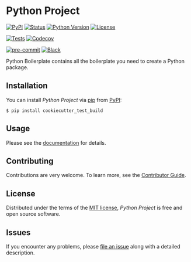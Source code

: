 # Python Project

[![PyPI](https://img.shields.io/pypi/v/cookiecutter_test_build.svg)][pypi status]
[![Status](https://img.shields.io/pypi/status/cookiecutter_test_build.svg)][pypi status]
[![Python Version](https://img.shields.io/pypi/pyversions/cookiecutter_test_build)][pypi status]
[![License](https://img.shields.io/pypi/l/cookiecutter_test_build)][license]

[![Tests](https://github.com/zakstucke/cookiecutter_test_build/workflows/Tests/badge.svg)][tests]
[![Codecov](https://codecov.io/gh/zakstucke/cookiecutter_test_build/branch/main/graph/badge.svg)][codecov]

[![pre-commit](https://img.shields.io/badge/pre--commit-enabled-brightgreen?logo=pre-commit&logoColor=white)][pre-commit]
[![Black](https://img.shields.io/badge/code%20style-black-000000.svg)][black]

[pypi status]: https://pypi.org/project/cookiecutter_test_build/
[license]: https://zakstucke.github.io/cookiecutter_test_build/license
[tests]: https://github.com/zakstucke/cookiecutter_test_build/actions?workflow=Tests
[codecov]: https://app.codecov.io/gh/zakstucke/cookiecutter_test_build
[pre-commit]: https://github.com/pre-commit/pre-commit
[black]: https://github.com/psf/black

Python Boilerplate contains all the boilerplate you need to create a Python package.

## Installation

You can install _Python Project_ via [pip](https://pip.pypa.io/) from [PyPI](https://pypi.org/):

```console
$ pip install cookiecutter_test_build
```

## Usage

Please see the [documentation](https://zakstucke.github.io/cookiecutter_test_build) for details.

## Contributing

Contributions are very welcome.
To learn more, see the [Contributor Guide](CONTRIBUTING.md).

## License

Distributed under the terms of the [MIT license](LICENSE.md),
_Python Project_ is free and open source software.

## Issues

If you encounter any problems,
please [file an issue](https://github.com/zakstucke/cookiecutter_test_build/issues) along with a detailed description.
